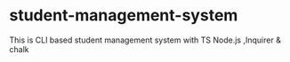 # student-management-system
This is CLI based student management system with TS Node.js ,Inquirer &amp; chalk
